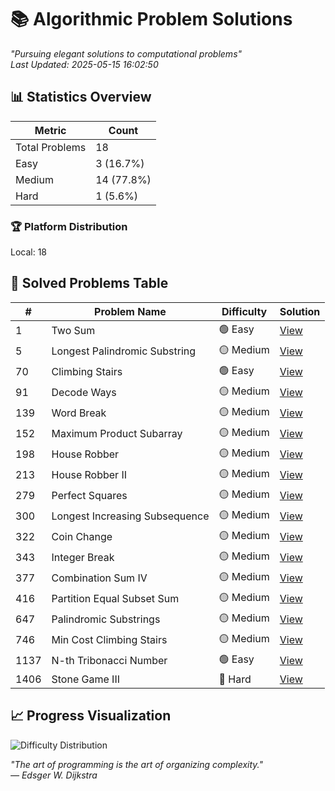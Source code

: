 # 📚 Algorithmic Problem Solutions

*"Pursuing elegant solutions to computational problems"*  
*Last Updated: 2025-05-15 16:02:50*

## 📊 Statistics Overview

| Metric            | Count |
|-------------------|-------|
| Total Problems    | 18 |
| Easy              | 3 (16.7%) |
| Medium            | 14 (77.8%) |
| Hard              | 1 (5.6%) |

### 🏆 Platform Distribution
Local: 18

## 🧩 Solved Problems Table

| #  | Problem Name | Difficulty | Solution |
|----|--------------|------------|----------|
| 1 | Two Sum | 🟢 Easy | [View](https://github.com/anthonyhuang19/Leetcode/blob/master/problems/1%20Two%20Sum_Easy.md) |
| 5 | Longest Palindromic Substring | 🟡 Medium | [View](https://github.com/anthonyhuang19/Leetcode/blob/master/problems/5%20Longest%20Palindromic%20Substring_Medium.md) |
| 70 | Climbing Stairs | 🟢 Easy | [View](https://github.com/anthonyhuang19/Leetcode/blob/master/problems/70%20Climbing%20Stairs_Easy.md) |
| 91 | Decode Ways | 🟡 Medium | [View](https://github.com/anthonyhuang19/Leetcode/blob/master/problems/91%20Decode%20Ways_Medium.md) |
| 139 | Word Break | 🟡 Medium | [View](https://github.com/anthonyhuang19/Leetcode/blob/master/problems/139%20Word%20Break_Medium.md) |
| 152 | Maximum Product Subarray | 🟡 Medium | [View](https://github.com/anthonyhuang19/Leetcode/blob/master/problems/152%20Maximum%20Product%20Subarray_Medium.md) |
| 198 | House Robber | 🟡 Medium | [View](https://github.com/anthonyhuang19/Leetcode/blob/master/problems/198%20House%20Robber_Medium.md) |
| 213 | House Robber II | 🟡 Medium | [View](https://github.com/anthonyhuang19/Leetcode/blob/master/problems/213%20House%20Robber%20II_Medium.md) |
| 279 | Perfect Squares | 🟡 Medium | [View](https://github.com/anthonyhuang19/Leetcode/blob/master/problems/279%20Perfect%20Squares_Medium.md) |
| 300 | Longest Increasing Subsequence | 🟡 Medium | [View](https://github.com/anthonyhuang19/Leetcode/blob/master/problems/300%20Longest%20Increasing%20Subsequence_Medium.md) |
| 322 | Coin Change | 🟡 Medium | [View](https://github.com/anthonyhuang19/Leetcode/blob/master/problems/322%20Coin%20Change_Medium.md) |
| 343 | Integer Break | 🟡 Medium | [View](https://github.com/anthonyhuang19/Leetcode/blob/master/problems/343%20Integer%20Break_Medium.md) |
| 377 | Combination Sum IV | 🟡 Medium | [View](https://github.com/anthonyhuang19/Leetcode/blob/master/problems/377%20Combination%20Sum%20IV_Medium.md) |
| 416 | Partition Equal Subset Sum | 🟡 Medium | [View](https://github.com/anthonyhuang19/Leetcode/blob/master/problems/416%20Partition%20Equal%20Subset%20Sum_Medium.md) |
| 647 | Palindromic Substrings | 🟡 Medium | [View](https://github.com/anthonyhuang19/Leetcode/blob/master/problems/647%20Palindromic%20Substrings_Medium.md) |
| 746 | Min Cost Climbing Stairs | 🟡 Medium | [View](https://github.com/anthonyhuang19/Leetcode/blob/master/problems/746%20Min%20Cost%20Climbing%20Stairs_Medium.md) |
| 1137 | N-th Tribonacci Number | 🟢 Easy | [View](https://github.com/anthonyhuang19/Leetcode/blob/master/problems/1137%20N-th%20Tribonacci%20Number_Easy.md) |
| 1406 | Stone Game III | 🔴 Hard | [View](https://github.com/anthonyhuang19/Leetcode/blob/master/problems/1406%20Stone%20Game%20III_Hard.md) |

## 📈 Progress Visualization

![Difficulty Distribution](https://quickchart.io/chart?c=%7B%22type%22%3A%20%22doughnut%22%2C%20%22data%22%3A%20%7B%22labels%22%3A%20%5B%22Easy%22%2C%20%22Medium%22%2C%20%22Hard%22%5D%2C%20%22datasets%22%3A%20%5B%7B%22data%22%3A%20%5B3%2C%2014%2C%201%5D%2C%20%22backgroundColor%22%3A%20%5B%22%234CAF50%22%2C%20%22%23FFC107%22%2C%20%22%23F44336%22%5D%7D%5D%7D%7D&width=300&height=300)

*"The art of programming is the art of organizing complexity."*  
*— Edsger W. Dijkstra*
